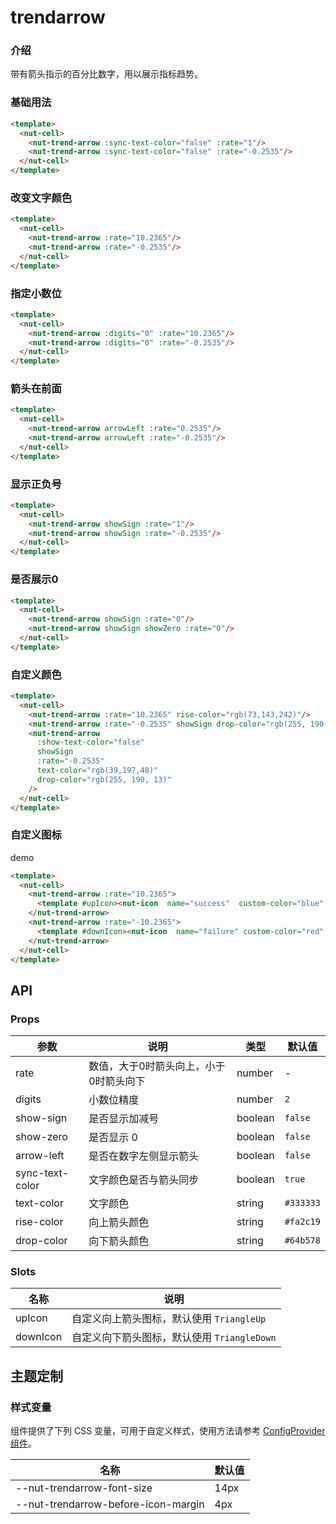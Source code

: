 # trendarrow

### 介绍

带有箭头指示的百分比数字，用以展示指标趋势。

### 基础用法

```html
<template>
  <nut-cell>
    <nut-trend-arrow :sync-text-color="false" :rate="1"/>
    <nut-trend-arrow :sync-text-color="false" :rate="-0.2535"/>
  </nut-cell>
</template>
```

### 改变文字颜色

```html
<template>
  <nut-cell>
    <nut-trend-arrow :rate="10.2365"/>
    <nut-trend-arrow :rate="-0.2535"/>
  </nut-cell>
</template>
```

### 指定小数位

```html
<template>
  <nut-cell>
    <nut-trend-arrow :digits="0" :rate="10.2365"/>
    <nut-trend-arrow :digits="0" :rate="-0.2535"/>
  </nut-cell>
</template>
```

### 箭头在前面

```html
<template>
  <nut-cell>
    <nut-trend-arrow arrowLeft :rate="0.2535"/>
    <nut-trend-arrow arrowLeft :rate="-0.2535"/>
  </nut-cell>
</template>
```

### 显示正负号

```html
<template>
  <nut-cell>
    <nut-trend-arrow showSign :rate="1"/>
    <nut-trend-arrow showSign :rate="-0.2535"/>
  </nut-cell>
</template>
```

### 是否展示0

```html
<template>
  <nut-cell>
    <nut-trend-arrow showSign :rate="0"/>
    <nut-trend-arrow showSign showZero :rate="0"/>
  </nut-cell>
</template>
```

### 自定义颜色

```html
<template>
  <nut-cell>
    <nut-trend-arrow :rate="10.2365" rise-color="rgb(73,143,242)"/>
    <nut-trend-arrow :rate="-0.2535" showSign drop-color="rgb(255, 190, 13)"/>
    <nut-trend-arrow
      :show-text-color="false"
      showSign
      :rate="-0.2535"
      text-color="rgb(39,197,48)"
      drop-color="rgb(255, 190, 13)"
    />
  </nut-cell>
</template>
```

### 自定义图标

 demo

```html
<template>
  <nut-cell>
    <nut-trend-arrow :rate="10.2365">
      <template #upIcon><nut-icon  name="success"  custom-color="blue" size="18px" /></template>
    </nut-trend-arrow>
    <nut-trend-arrow :rate="-10.2365">
      <template #downIcon><nut-icon  name="failure" custom-color="red" /></template>
    </nut-trend-arrow>
  </nut-cell>
</template>
```

## API

### Props

| 参数            | 说明                                   | 类型    | 默认值    |
| --------------- | -------------------------------------- | ------- | --------- |
| rate            | 数值，大于0时箭头向上，小于0时箭头向下 | number  | -         |
| digits          | 小数位精度                             | number  | `2`       |
| show-sign       | 是否显示加减号                         | boolean | `false`   |
| show-zero       | 是否显示 0                             | boolean | `false`   |
| arrow-left      | 是否在数字左侧显示箭头                 | boolean | `false`   |
| sync-text-color | 文字颜色是否与箭头同步                 | boolean | `true`    |
| text-color      | 文字颜色                               | string  | `#333333` |
| rise-color      | 向上箭头颜色                           | string  | `#fa2c19` |
| drop-color      | 向下箭头颜色                           | string  | `#64b578` |

### Slots

| 名称     | 说明                                        |
| -------- | ------------------------------------------- |
| upIcon   | 自定义向上箭头图标，默认使用 `TriangleUp`   |
| downIcon | 自定义向下箭头图标，默认使用 `TriangleDown` |

## 主题定制

### 样式变量

组件提供了下列 CSS 变量，可用于自定义样式，使用方法请参考 [ConfigProvider 组件](/components/basic/configprovider)。

| 名称                                | 默认值 |
| ----------------------------------- | ------ |
| --nut-trendarrow-font-size          | 14px   |
| --nut-trendarrow-before-icon-margin | 4px    |
